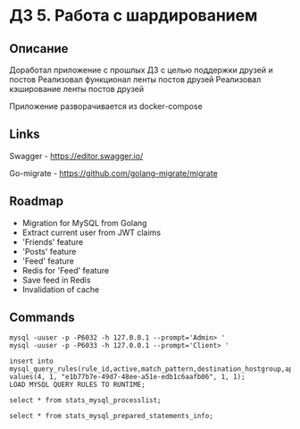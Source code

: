 # ДЗ 5. Работа с шардированием

## Описание

Доработал приложение с прошлых ДЗ с целью поддержки друзей и постов
Реализовал функционал ленты постов друзей
Реализовал кэширование ленты постов друзей

Приложение разворачивается из docker-compose

## Links

Swagger - https://editor.swagger.io/

Go-migrate - https://github.com/golang-migrate/migrate

## Roadmap

+ Migration for MySQL from Golang
+ Extract current user from JWT claims
+ 'Friends' feature
+ 'Posts' feature
+ 'Feed' feature
+ Redis for 'Feed' feature
+ Save feed in Redis
+ Invalidation of cache

## Commands

```
mysql -uuser -p -P6032 -h 127.0.0.1 --prompt='Admin> '
mysql -uuser -p -P6033 -h 127.0.0.1 --prompt='Client> '

insert into mysql_query_rules(rule_id,active,match_pattern,destination_hostgroup,apply) values(4, 1, "e1b77b7e-49d7-48ee-a51e-edb1c6aafb06", 1, 1);
LOAD MYSQL QUERY RULES TO RUNTIME;

select * from stats_mysql_processlist;

select * from stats_mysql_prepared_statements_info;

```